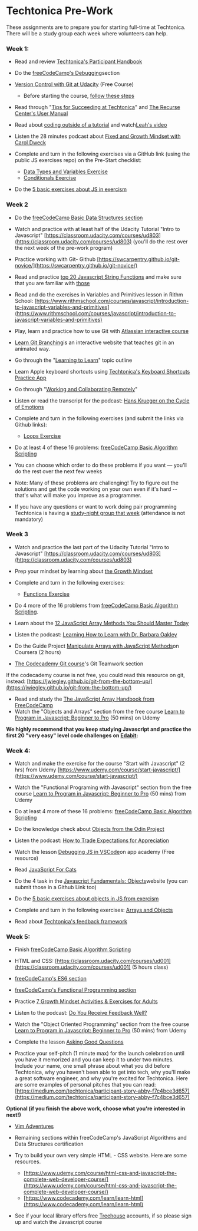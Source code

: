 # **Techtonica Pre-Work**

These assignments are to prepare you for starting full-time at Techtonica. There will be a study group each week where volunteers can help.

### Week 1:

- Read and review [Techtonica&#39;s Participant Handbook](https://docs.google.com/document/d/1bPp3wT4YUo2PuNSYLMwIW9TkU6trd7NSuR9ieHv9MME/edit#heading=h.ez75on7s6lo4)
- Do the [freeCodeCamp&#39;s Debugging](https://www.freecodecamp.org/learn/javascript-algorithms-and-data-structures/debugging/)section
- [Version Control with Git at Udacity](https://classroom.udacity.com/courses/ud123) (Free Course)
  - Before starting the course, [follow these steps](https://github.com/Techtonica/curriculum/blob/main/prework/git-udacity-instructions.md)
- Read through &quot;[Tips for Succeeding at Techtonica](https://docs.google.com/document/d/1SWiUl0lYQ0sYDM8vQnVhJVOvT4MRA-9pDglKOgqTWak/edit?usp=sharing)&quot; and [The Recurse Center&#39;s User Manual](https://www.recurse.com/manual)
- Read about [coding outside of a tutorial](https://docs.google.com/document/d/1TQ5-Yn36h466CN455x5YMBY2rUr36AGOQJfxyuzVsmU/edit#) and watch[Leah&#39;s video](https://youtu.be/w1Iteueipuw)
- Listen the 28 minutes podcast about [Fixed and Growth Mindset with Carol Dweck](https://www.oneyoufeed.net/fixed-and-growth-mindset/)
- Complete and turn in the following exercises via a GitHub link (using the public JS exercises repo) on the Pre-Start checklist:

  - [Data Types and Variables Exercise](https://github.com/Techtonica/curriculum/blob/main/prework/1_VariablesExercise.js)
  - [Conditionals Exercise](https://github.com/Techtonica/curriculum/blob/main/prework/2_ConditionalsExercise.js)

- Do the [5 basic exercises about JS in exercism](https://exercism.org/tracks/javascript/concepts/basics)

### Week 2

- Do the [freeCodeCamp Basic Data Structures section](https://www.freecodecamp.org/learn/javascript-algorithms-and-data-structures/basic-data-structures/)
- Watch and practice with at least half of the Udacity Tutorial &quot;Intro to Javascript&quot; [https://classroom.udacity.com/courses/ud803](https://classroom.udacity.com/courses/ud803) (you&#39;ll do the rest over the next week of the pre-work program)
- Practice working with Git- Github [​https://swcarpentry.github.io/git-novice/](https://swcarpentry.github.io/git-novice/)
- Read and practice [top 20 Javascript String Functions](https://www.edureka.co/blog/javascript-string-functions/) and make sure that you are familiar with [those](https://www.edureka.co/blog/javascript-string-functions/)
- Read and do the exercises in Variables and Primitives lesson in Rithm School: [https://www.rithmschool.com/courses/javascript/introduction-to-javascript-variables-and-primitives](https://www.rithmschool.com/courses/javascript/introduction-to-javascript-variables-and-primitives)
- Play, learn and practice how to use Git with [Atlassian interactive course](https://www.atlassian.com/git)
- [Learn Git Branching](https://learngitbranching.js.org/)is an interactive website that teaches git in an animated way.
- Go through the &quot;[Learning to Learn](https://github.com/Techtonica/curriculum/blob/main/onboarding/learning-to-learn.md)&quot; topic outline
- Learn Apple keyboard shortcuts using [Techtonica&#39;s Keyboard Shortcuts Practice App](https://techtonica.github.io/keyboard-shortcuts-practice/)
- Go through &quot;[Working and Collaborating Remotely](https://github.com/Techtonica/curriculum/blob/main/career/working-and-collaborating-remotely.md)&quot;
- Listen or read the transcript for the podcast: [Hans Krueger on the Cycle of Emotions](https://theinformed.life/2021/11/21/episode-75-hans-krueger/)
- Complete and turn in the following exercises (and submit the links via Github links):

  - [Loops Exercise](https://github.com/Techtonica/curriculum/blob/main/prework/3_LoopsExercise.js)

- Do at least 4 of these 16 problems: [freeCodeCamp Basic Algorithm Scripting](https://www.freecodecamp.org/learn/javascript-algorithms-and-data-structures/basic-algorithm-scripting/)

- You can choose which order to do these problems if you want — you&#39;ll do the rest over the next few weeks
- Note: Many of these problems are challenging! Try to figure out the solutions and get the code working on your own even if it&#39;s hard -- that&#39;s what will make you improve as a programmer.

- If you have any questions or want to work doing pair programming Techtonica is having a [study-night group that week](https://www.eventbrite.com/e/techtonicas-application-javascript-study-group-tickets-117695322879?aff=ebdsoporgprofile) (attendance is not mandatory)

### Week 3

- Watch and practice the last part of the Udacity Tutorial &quot;Intro to Javascript&quot; [https://classroom.udacity.com/courses/ud803](https://classroom.udacity.com/courses/ud803)

- Prep your mindset by learning about [the Growth Mindset](https://github.com/Techtonica/curriculum/blob/main/onboarding/YCLA_LessonPlan_v10.pdf)

- Complete and turn in the following exercises:

  - [Functions Exercise](https://github.com/Techtonica/curriculum/blob/main/prework/4_FunctionsExercise.js)

- Do 4 more of the 16 problems from [freeCodeCamp Basic Algorithm Scripting](https://www.freecodecamp.org/learn/javascript-algorithms-and-data-structures/basic-algorithm-scripting/).

- Learn about the [12 JavaScript Array Methods You Should Master Today](https://www.simplilearn.com/tutorials/javascript-tutorial/javascript-arrays)

- Listen the podcast: [Learning How to Learn with Dr. Barbara Oakley](https://www.leadinglearning.com/episode-104-barbara-oakley/)

- Do the Guide Project [Manipulate Arrays with JavaScript Methods](https://www.coursera.org/projects/manipulate-arrays-javascript-methods)on Coursera (2 hours)

- [The Codecademy Git course](https://www.codecademy.com/learn/learn-git)&#39;s Git Teamwork section

If the codecademy course is not free, you could read this resource on git, instead: [https://jwiegley.github.io/git-from-the-bottom-up/](https://jwiegley.github.io/git-from-the-bottom-up/)

- Read and study the [The JavaScript Array Handbook from FreeCodeCamp](https://www.freecodecamp.org/news/the-javascript-array-handbook/)
- Watch the &quot;Objects and Arrays&quot; section from the free course [Learn to Program in Javascript: Beginner to Pro](https://www.udemy.com/course/programming-in-javascript/) (50 mins) on Udemy

**We highly recommend that you keep studying Javascript and practice the first 20 &quot;very easy&quot; level code challenges on [Edabit](https://edabit.com/challenges):**

### Week 4:

- Watch and make the exercise for the course &quot;Start with Javascript&quot; (2 hrs) from Udemy [https://www.udemy.com/course/start-javascript/](https://www.udemy.com/course/start-javascript/)

- Watch the &quot;Functional Programing with Javascript&quot; section from the free course [Learn to Program in Javascript: Beginner to Pro](https://www.udemy.com/course/programming-in-javascript/) (50 mins) from Udemy

- Do at least 4 more of these 16 problems: [freeCodeCamp Basic Algorithm Scripting](https://www.freecodecamp.org/learn/javascript-algorithms-and-data-structures/basic-algorithm-scripting/)

- Do the knowledge check about [Objects from the Odin Project](https://www.theodinproject.com/paths/full-stack-javascript/courses/javascript/lessons/objects-and-object-constructors#knowledge-check)

- Listen the podcast: [How to Trade Expectations for Appreciation](https://podcasts.apple.com/ca/podcast/how-to-trade-expectations-for-appreciation-a/id1098413063?i=1000500370199)

- Watch the lesson [Debugging JS in VSCode](https://open.appacademy.io/learn/full-stack-online/javascript/debugging-js-in-vscode)on app academy (Free resource)
- Read [JavaScript For Cats](http://jsforcats.com/)

- Do the 4 task in the [Javascript Fundamentals: Objects](https://javascript.info/object#tasks)website (you can submit those in a Github Link too)

- Do the [5 basic exercises about objects in JS from exercism](https://exercism.org/tracks/javascript/concepts/objects)

- Complete and turn in the following exercises: [Arrays and Objects](https://github.com/Techtonica/curriculum/blob/main/prework/5_ArraysObjectsExercise.js)

- Read about [Techtonica&#39;s feedback framework](https://docs.google.com/document/d/1bPp3wT4YUo2PuNSYLMwIW9TkU6trd7NSuR9ieHv9MME/edit#heading=h.ncx7nw2pegwg)

### Week 5:

- Finish [freeCodeCamp Basic Algorithm Scripting](https://www.freecodecamp.org/learn/javascript-algorithms-and-data-structures/basic-algorithm-scripting/)

- HTML and CSS: [https://classroom.udacity.com/courses/ud001](https://classroom.udacity.com/courses/ud001) (5 hours class)

- [freeCodeCamp&#39;s ES6 section](https://www.freecodecamp.org/learn/javascript-algorithms-and-data-structures/es6/)
- [freeCodeCamp&#39;s Functional Programming section](https://www.freecodecamp.org/learn/javascript-algorithms-and-data-structures/functional-programming/)

- Practice [7 Growth Mindset Activities &amp; Exercises for Adults](https://www.developgoodhabits.com/growth-mindset-adults/)

- Listen to the podcast: [Do You Receive Feedback Well?](https://www.michellemcquaid.com/podcast/do-you-receive-feedback-well-podcast-with-sheila-heen/)

- Watch the &quot;Object Oriented Programming&quot; section from the free course [Learn to Program in Javascript: Beginner to Pro](https://www.udemy.com/course/programming-in-javascript/) (50 mins) from Udemy

- Complete the lesson [Asking Good Questions](https://github.com/Techtonica/curriculum/blob/main/onboarding/asking-good-questions.md)

- Practice your self-pitch (1 minute max) for the launch celebration until you have it memorized and you can keep it to under two minutes. Include your name, one small phrase about what you did before Techtonica, why you haven&#39;t been able to get into tech, why you&#39;ll make a great software engineer, and why you&#39;re excited for Techtonica. Here are some examples of personal pitches that you can read:[https://medium.com/techtonica/participant-story-abby-f7c4bce3d657](https://medium.com/techtonica/participant-story-abby-f7c4bce3d657)

**Optional (if you finish the above work, choose what you&#39;re interested in next!)**

- [Vim Adventures](https://vim-adventures.com/)
- Remaining sections within freeCodeCamp&#39;s JavaScript Algorithms and Data Structures certification
- Try to build your own very simple HTML - CSS website. Here are some resources.

  - [https://www.udemy.com/course/html-css-and-javascript-the-complete-web-developer-course/](https://www.udemy.com/course/html-css-and-javascript-the-complete-web-developer-course/)
  - [https://www.codecademy.com/learn/learn-html](https://www.codecademy.com/learn/learn-html)

- See if your local library offers free [Treehouse](https://teamtreehouse.com/) accounts, if so please sign up and watch the Javascript course
